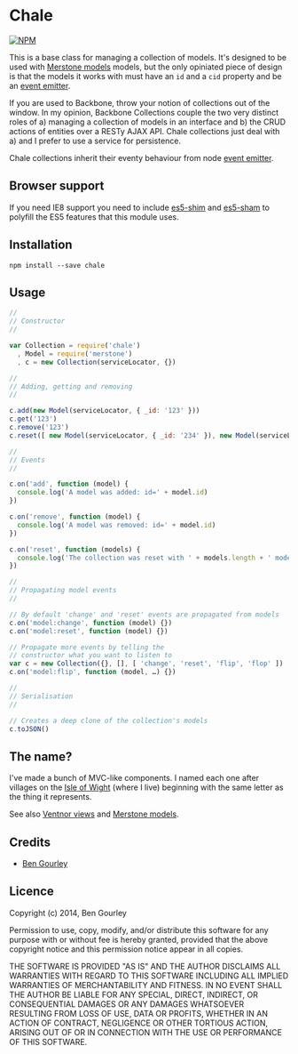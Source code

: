# Chale

[![NPM](https://nodei.co/npm/chale.png?compact=true)](https://nodei.co/npm/chale/)

<!-- [![Build Status](https://travis-ci.org/bengourley/chale.svg)](https://travis-ci.org/bengourley/chale) -->

This is a base class for managing a collection of models. It's designed to be used with
[Merstone models](https://github.com/bengourley/merstone) models, but the only opiniated
piece of design is that the models it works with must have an `id` and a `cid` property
and be an [event emitter](http://nodejs.org/api/events.html#events_class_events_eventemitter).

If you are used to Backbone, throw your notion of collections out of the window. In my opinion,
Backbone Collections couple the two very distinct roles of a) managing a collection of models
in an interface and b) the CRUD actions of entities over a RESTy AJAX API. Chale collections just
deal with a) and I prefer to use a service for persistence.

Chale collections inherit their eventy behaviour from node [event emitter](http://nodejs.org/api/events.html#events_class_events_eventemitter).

## Browser support

If you need IE8 support you need to include [es5-shim](https://github.com/es-shims/es5-shim/blob/master/es5-shim.js)
and [es5-sham](https://github.com/es-shims/es5-shim/blob/master/es5-sham.js) to polyfill the ES5 features that this module uses.

## Installation

```
npm install --save chale
```

## Usage

```js
//
// Constructor
//

var Collection = require('chale')
  , Model = require('merstone')
  , c = new Collection(serviceLocator, {})

//
// Adding, getting and removing
//

c.add(new Model(serviceLocator, { _id: '123' }))
c.get('123')
c.remove('123')
c.reset([ new Model(serviceLocator, { _id: '234' }), new Model(serviceLocator, { _id: '345' }) ])

//
// Events
//

c.on('add', function (model) {
  console.log('A model was added: id=' + model.id)
})

c.on('remove', function (model) {
  console.log('A model was removed: id=' + model.id)
})

c.on('reset', function (models) {
  console.log('The collection was reset with ' + models.length + ' models')
})

//
// Propagating model events
//

// By default 'change' and 'reset' events are propagated from models
c.on('model:change', function (model) {})
c.on('model:reset', function (model) {})

// Propagate more events by telling the
// constructor what you want to listen to
var c = new Collection({}, [], [ 'change', 'reset', 'flip', 'flop' ])
c.on('model:flip', function (model, …) {})

//
// Serialisation
//

// Creates a deep clone of the collection's models
c.toJSON()
```

## The name?
I've made a bunch of MVC-like components. I named each one after villages on the
[Isle of Wight](http://en.wikipedia.org/wiki/Isle_of_Wight) (where I live) beginning
with the same letter as the thing it represents.

See also [Ventnor views](https://github.com/bengourley/ventnor) and
[Merstone models](https://github.com/bengourley/merstone).

## Credits
* [Ben Gourley](https://github.com/bengourley/)

## Licence
Copyright (c) 2014, Ben Gourley

Permission to use, copy, modify, and/or distribute this software for any purpose with or without fee is hereby granted, provided that the above copyright notice and this permission notice appear in all copies.

THE SOFTWARE IS PROVIDED "AS IS" AND THE AUTHOR DISCLAIMS ALL WARRANTIES WITH REGARD TO THIS SOFTWARE INCLUDING ALL IMPLIED WARRANTIES OF MERCHANTABILITY AND FITNESS. IN NO EVENT SHALL THE AUTHOR BE LIABLE FOR ANY SPECIAL, DIRECT, INDIRECT, OR CONSEQUENTIAL DAMAGES OR ANY DAMAGES WHATSOEVER RESULTING FROM LOSS OF USE, DATA OR PROFITS, WHETHER IN AN ACTION OF CONTRACT, NEGLIGENCE OR OTHER TORTIOUS ACTION, ARISING OUT OF OR IN CONNECTION WITH THE USE OR PERFORMANCE OF THIS SOFTWARE.
